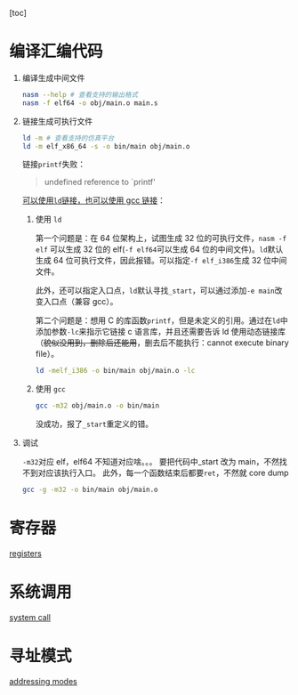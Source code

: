 [toc]

# 编译汇编代码

1. 编译生成中间文件

   ```bash
   nasm --help # 查看支持的输出格式
   nasm -f elf64 -o obj/main.o main.s
   ```

2. 链接生成可执行文件

   ```bash
   ld -m # 查看支持的仿真平台
   ld -m elf_x86_64 -s -o bin/main obj/main.o
   ```

   链接`printf`失败：

   > undefined reference to `printf'

   [可以使用`ld`链接，也可以使用 gcc 链接](https://stackoverflow.com/a/34375048/15955867)：

   1. 使用 `ld`

      第一个问题是：在 64 位架构上，试图生成 32 位的可执行文件，`nasm -f elf` 可以生成 32 位的 elf(`-f elf64`可以生成 64 位的中间文件)。`ld`默认生成 64 位可执行文件，因此报错。可以指定`-f elf_i386`生成 32 位中间文件。

      此外，还可以指定入口点，`ld`默认寻找`_start`，可以通过添加`-e main`改变入口点（兼容 gcc）。

      第二个问题是：想用 C 的库函数`printf`，但是未定义的引用。通过在`ld`中添加参数`-lc`来指示它链接 c 语言库，并且还需要告诉 ld 使用动态链接库（~~貌似没用到，删除后还能用~~，删去后不能执行：cannot execute binary file）。

      ```bash
      ld -melf_i386 -o bin/main obj/main.o -lc
      ```

   2. 使用 `gcc`
   
      ```bash
      gcc -m32 obj/main.o -o bin/main
      ```
      没成功，报了`_start`重定义的错。

3. 调试

   `-m32`对应 elf，elf64 不知道对应啥。。。
   要把代码中\_start 改为 main，不然找不到对应该执行入口。
   此外，每一个函数结束后都要`ret`，不然就 core dump

   ```bash
   gcc -g -m32 -o bin/main obj/main.o
   ```

# 寄存器

[registers](registers.md)

# 系统调用

[system call](system_call.md)

# 寻址模式

[addressing modes](addressing_modes.md)
